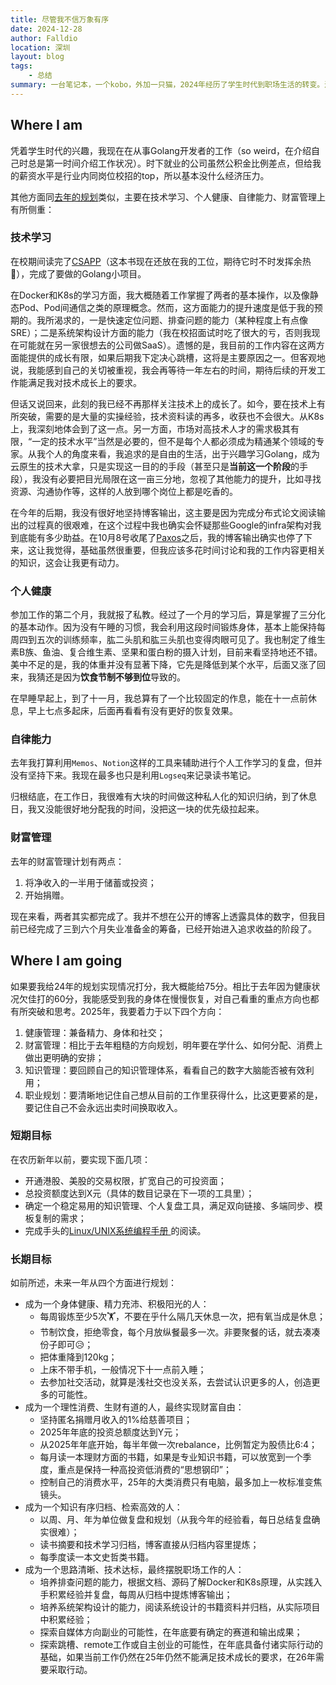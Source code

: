 ```yaml
---
title: 尽管我不信万象有序
date: 2024-12-28
author: Falldio
location: 深圳
layout: blog
tags: 
    - 总结
summary: 一台笔记本，一个kobo，外加一只猫，2024年经历了学生时代到职场生活的转变。过去因为经济受困不得之物，现在似乎都稀松平常了。但在这种表象之下，我能感受到，变卖时间的固定工作制度，以及消费盛行的社会生活，正在慢慢锁死大多数人的可能性。在这种他者赋予的确定性道路背后，我必须思考、实践一条出路，给自己争取到真正的自由。
---
```


## Where I am

凭着学生时代的兴趣，我现在在从事Golang开发者的工作（so weird，在介绍自己时总是第一时间介绍工作状况）。时下就业的公司虽然公积金比例差点，但给我的薪资水平是行业内同岗位校招的top，所以基本没什么经济压力。

其他方面同[去年的规划](https://falldio.github.io/blog/2023/2023-12-31-%E8%8D%89%E9%97%B4%E6%B1%82%E6%B4%BB.html)类似，主要在技术学习、个人健康、自律能力、财富管理上有所侧重：

### 技术学习

在校期间读完了[CSAPP](https://book.douban.com/subject/27000879/)（这本书现在还放在我的工位，期待它时不时发挥余热🤔），完成了要做的Golang小项目。

在Docker和K8s的学习方面，我大概随着工作掌握了两者的基本操作，以及像静态Pod、Pod间通信之类的原理概念。然而，这方面能力的提升速度是低于我的预期的。我所渴求的，一是快速定位问题、排查问题的能力（某种程度上有点像SRE）；二是系统架构设计方面的能力（我在校招面试时吃了很大的亏，否则我现在可能就在另一家很想去的公司做SaaS）。遗憾的是，我目前的工作内容在这两方面能提供的成长有限，如果后期我下定决心跳槽，这将是主要原因之一。但客观地说，我能感到自己的关切被重视，我会再等待一年左右的时间，期待后续的开发工作能满足我对技术成长上的要求。

但话又说回来，此刻的我已经不再那样关注技术上的成长了。如今，要在技术上有所突破，需要的是大量的实操经验，技术资料读的再多，收获也不会很大。从K8s上，我深刻地体会到了这一点。另一方面，市场对高技术人才的需求极其有限，“一定的技术水平”当然是必要的，但不是每个人都必须成为精通某个领域的专家。从我个人的角度来看，我追求的是自由的生活，出于兴趣学习Golang，成为云原生的技术大拿，只是实现这一目的的手段（甚至只是**当前这一个阶段**的手段），我没有必要把目光局限在这一亩三分地，忽视了其他能力的提升，比如寻找资源、沟通协作等，这样的人放到哪个岗位上都是吃香的。

在今年的后期，我没有很好地坚持博客输出，这主要是因为完成分布式论文阅读输出的过程真的很艰难，在这个过程中我也确实会怀疑那些Google的infra架构对我到底能有多少助益。在10月8号收尾了[Paxos](https://falldio.github.io/blog/2024-10-8-paxos.html)之后，我的博客输出确实也停了下来，这让我觉得，基础虽然很重要，但我应该多花时间讨论和我的工作内容更相关的知识，这会让我更有动力。

### 个人健康

参加工作的第二个月，我就报了私教。经过了一个月的学习后，算是掌握了三分化的基本动作。因为没有午睡的习惯，我会利用这段时间锻炼身体，基本上能保持每周四到五次的训练频率，肱二头肌和肱三头肌也变得肉眼可见了。我也制定了维生素B族、鱼油、复合维生素、坚果和蛋白粉的摄入计划，目前来看坚持地还不错。美中不足的是，我的体重并没有显著下降，它先是降低到某个水平，后面又涨了回来，我猜还是因为**饮食节制不够到位**导致的。

在早睡早起上，到了十一月，我总算有了一个比较固定的作息，能在十一点前休息，早上七点多起床，后面再看看有没有更好的恢复效果。

### 自律能力

去年我打算利用`Memos`、`Notion`这样的工具来辅助进行个人工作学习的复盘，但并没有坚持下来。我现在最多也只是利用`Logseq`来记录读书笔记。

归根结底，在工作日，我很难有大块的时间做这种私人化的知识归纳，到了休息日，我又没能很好地分配我的时间，没把这一块的优先级拉起来。

### 财富管理

去年的财富管理计划有两点：

1. 将净收入的一半用于储蓄或投资；
2. 开始捐赠。

现在来看，两者其实都完成了。我并不想在公开的博客上透露具体的数字，但我目前已经完成了三到六个月失业准备金的筹备，已经开始进入追求收益的阶段了。

## Where I am going

如果要我给24年的规划实现情况打分，我大概能给75分。相比于去年因为健康状况欠佳打的60分，我能感受到我的身体在慢慢恢复，对自己看重的重点方向也都有所突破和思考。2025年，我要着力于以下四个方向：

1. 健康管理：兼备精力、身体和社交；
2. 财富管理：相比于去年粗糙的方向规划，明年要在学什么、如何分配、消费上做出更明确的安排；
3. 知识管理：要回顾自己的知识管理体系，看看自己的数字大脑能否被有效利用；
4. 职业规划：要清晰地记住自己想从目前的工作里获得什么，比这更要紧的是，要记住自己不会永远出卖时间换取收入。

### 短期目标

在农历新年以前，要实现下面几项：

+ 开通港股、美股的交易权限，扩宽自己的可投资面；
+ 总投资额度达到X元（具体的数目记录在下一项的工具里）；
+ 确定一个稳定易用的知识管理、个人复盘工具，满足双向链接、多端同步、模板复制的需求；
+ 完成手头的[Linux/UNIX系统编程手册
](https://book.douban.com/subject/25809330/)的阅读。

### 长期目标

如前所述，未来一年从四个方面进行规划：

+ 成为一个身体健康、精力充沛、积极阳光的人：
  + 每周锻炼至少5次🏋️，不要在乎什么隔几天休息一次，把有氧当成是休息；
  + 节制饮食，拒绝零食，每个月放纵餐最多一次。非要聚餐的话，就去凑凑份子即可😥；
  + 把体重降到120kg；
  + 上床不带手机，一般情况下十一点前入睡；
  + 去参加社交活动，就算是浅社交也没关系，去尝试认识更多的人，创造更多的可能性。
+ 成为一个理性消费、生财有道的人，最终实现财富自由：
  + 坚持匿名捐赠月收入的1%给慈善项目；
  + 2025年年底的投资总额度达到Y元；
  + 从2025年年底开始，每半年做一次rebalance，比例暂定为股债比6:4；
  + 每月读一本理财方面的书籍，如果是专业知识书籍，可以放宽到一个季度，重点是保持一种高投资低消费的“思想钢印”；
  + 控制自己的消费水平，25年的大类消费只有电脑，最多加上一枚标准变焦镜头。
+ 成为一个知识有序归档、检索高效的人：
  + 以周、月、年为单位做复盘和规划（从我今年的经验看，每日总结复盘确实很难）；
  + 读书摘要和技术学习归档，博客直接从归档内容里提炼；
  + 每季度读一本文史哲类书籍。
+ 成为一个思路清晰、技术达标，最终摆脱职场工作的人：
  + 培养排查问题的能力，根据文档、源码了解Docker和K8s原理，从实践入手积累经验并复盘，每周从归档中提炼博客输出；
  + 培养系统架构设计的能力，阅读系统设计的书籍资料并归档，从实际项目中积累经验；
  + 探索自媒体方向副业的可能性，在年底要有确定的赛道和输出成果；
  + 探索跳槽、remote工作或自主创业的可能性，在年底具备付诸实际行动的基础，如果当前工作仍然在25年仍然不能满足技术成长的要求，在26年需要采取行动。